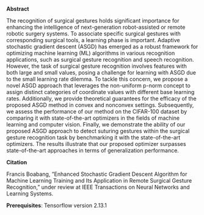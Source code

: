 
**Abstract**


The recognition of surgical gestures holds significant
importance for enhancing the intelligence of next-generation
robot-assisted or remote robotic surgery systems. To associate specific surgical gestures with corresponding surgical tools, a learning
phase is important. Adaptive stochastic gradient descent (ASGD)
has emerged as a robust framework for optimizing machine
learning (ML) algorithms in various recognition applications, such
as surgical gesture recognition and speech recognition. However,
the task of surgical gesture recognition involves features with
both large and small values, posing a challenge for learning
with ASGD due to the small learning rate dilemma. To tackle
this concern, we propose a novel ASGD approach that leverages
the non-uniform p-norm concept to assign distinct categories of
coordinate values with different base learning rates. Additionally,
we provide theoretical guarantees for the efficacy of the proposed
ASGD method in convex and nonconvex settings. Subsequently,
we assess the performance of our method on the CIFAR-100
dataset by comparing it with state-of-the-art optimizers in the
fields of machine learning and computer vision. Finally, we
demonstrate the ability of our proposed ASGD approach to detect
suturing gestures within the surgical gesture recognition task by
benchmarking it with the state-of-the-art optimizers. The results
illustrate that our proposed optimizer surpasses state-of-the-art
approaches in terms of generalization performance.


**Citation** 

Francis Boabang, ”Enhanced Stochastic Gradient Descent Algorithm for Machine Learning Training
and Its Application in Remote Surgical Gesture Recognition,” under review at 
IEEE Transactions on Neural Networks and Learning Systems.



**Prerequisites**:
Tensorflow version 2.13.1


